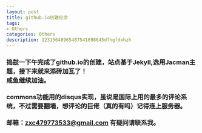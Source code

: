 ```yaml
---
layout: post
title: github.io创建纪念
tags:
- Others
categories: Others
description: 12315648965487541698645dfhgfdxhzh
---
```

### 捣鼓一下午完成了github.io的创建，站点基于Jekyll,选用Jacman主题，接下来就来添砖加瓦了！<br/>咸鱼继续加油。<br/><br/>commons功能用的disqus实现，虽说是国际上用的最多的评论系统，不过需要翻墙，想评论的巨佬（真的有吗）记得连上服务器。<br/><br/>邮箱：zxc479773533@gmail.com 有疑问请联系我。